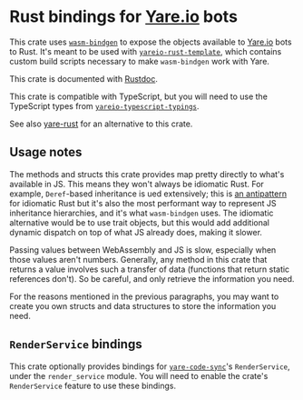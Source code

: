 # Rust bindings for [Yare.io](https://yare.io/) bots

This crate uses [`wasm-bindgen`](https://github.com/rustwasm/wasm-bindgen) to expose the objects available to
[Yare.io](https://yare.io/) bots to Rust.
It's meant to be used with [`yareio-rust-template`](https://github.com/Jules-Bertholet/yareio-rust-template),
which contains custom build scripts necessary to make `wasm-bindgen` work with Yare.

This crate is documented with [Rustdoc](https://jules-bertholet.github.io/yareio-rs/yareio_sys/).

This crate is compatible with TypeScript, but you will need to use the TypeScript types from
[`yareio-typescript-typings`](https://github.com/Jules-Bertholet/yareio-typescript-typings).

See also [yare-rust](https://github.com/ViliamVadocz/yare-rust) for an alternative to this crate.

## Usage notes

The methods and structs this crate provides map pretty directly to what's available in JS.
This means they won't always be idiomatic Rust. For example, `Deref`-based inheritance is ued extensively;
this is [an antipattern](https://github.com/rust-unofficial/patterns/blob/master/anti_patterns/deref.md) for idiomatic
Rust but it's also the most performant way to represent JS inheritance hierarchies, and it's what `wasm-bindgen` uses.
The idiomatic alternative would be to use trait objects, but this would add additional dynamic dispatch on top of what
JS already does, making it slower.

Passing values between WebAssembly and JS is slow, especially when those values aren't numbers.
Generally, any method in this crate that returns a value involves such a transfer of data
(functions that return static references don't).
So be careful, and only retrieve the information you need.

For the reasons mentioned in the previous paragraphs, you may want to create you own structs and data structures to
store the information you need.

## `RenderService` bindings

This crate optionally provides bindings for [`yare-code-sync`](https://github.com/arikwex/yare-code-sync)'s
`RenderService`, under the `render_service` module. You will need to enable the crate's `RenderService` feature to
use these bindings.
